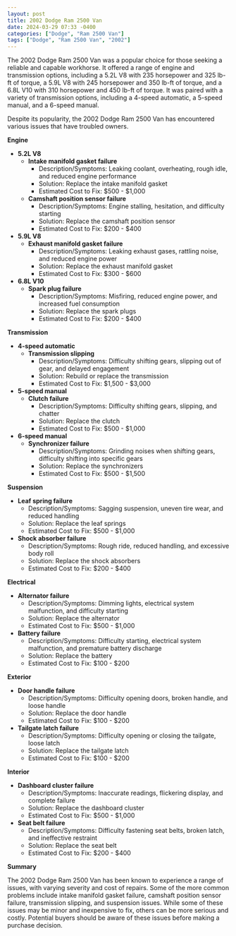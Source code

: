 ```yaml
---
layout: post
title: 2002 Dodge Ram 2500 Van
date: 2024-03-29 07:33 -0400
categories: ["Dodge", "Ram 2500 Van"]
tags: ["Dodge", "Ram 2500 Van", "2002"]
---
```

The 2002 Dodge Ram 2500 Van was a popular choice for those seeking a reliable and capable workhorse. It offered a range of engine and transmission options, including a 5.2L V8 with 235 horsepower and 325 lb-ft of torque, a 5.9L V8 with 245 horsepower and 350 lb-ft of torque, and a 6.8L V10 with 310 horsepower and 450 lb-ft of torque. It was paired with a variety of transmission options, including a 4-speed automatic, a 5-speed manual, and a 6-speed manual.

Despite its popularity, the 2002 Dodge Ram 2500 Van has encountered various issues that have troubled owners.

**Engine**

* **5.2L V8**
    * **Intake manifold gasket failure**
        * Description/Symptoms: Leaking coolant, overheating, rough idle, and reduced engine performance
        * Solution: Replace the intake manifold gasket
        * Estimated Cost to Fix: $500 - $1,000
    * **Camshaft position sensor failure**
        * Description/Symptoms: Engine stalling, hesitation, and difficulty starting
        * Solution: Replace the camshaft position sensor
        * Estimated Cost to Fix: $200 - $400
* **5.9L V8**
    * **Exhaust manifold gasket failure**
        * Description/Symptoms: Leaking exhaust gases, rattling noise, and reduced engine power
        * Solution: Replace the exhaust manifold gasket
        * Estimated Cost to Fix: $300 - $600
* **6.8L V10**
    * **Spark plug failure**
        * Description/Symptoms: Misfiring, reduced engine power, and increased fuel consumption
        * Solution: Replace the spark plugs
        * Estimated Cost to Fix: $200 - $400

**Transmission**

* **4-speed automatic**
    * **Transmission slipping**
        * Description/Symptoms: Difficulty shifting gears, slipping out of gear, and delayed engagement
        * Solution: Rebuild or replace the transmission
        * Estimated Cost to Fix: $1,500 - $3,000
* **5-speed manual**
    * **Clutch failure**
        * Description/Symptoms: Difficulty shifting gears, slipping, and chatter
        * Solution: Replace the clutch
        * Estimated Cost to Fix: $500 - $1,000
* **6-speed manual**
    * **Synchronizer failure**
        * Description/Symptoms: Grinding noises when shifting gears, difficulty shifting into specific gears
        * Solution: Replace the synchronizers
        * Estimated Cost to Fix: $500 - $1,500

**Suspension**

* **Leaf spring failure**
    * Description/Symptoms: Sagging suspension, uneven tire wear, and reduced handling
    * Solution: Replace the leaf springs
    * Estimated Cost to Fix: $500 - $1,000
* **Shock absorber failure**
    * Description/Symptoms: Rough ride, reduced handling, and excessive body roll
    * Solution: Replace the shock absorbers
    * Estimated Cost to Fix: $200 - $400

**Electrical**

* **Alternator failure**
    * Description/Symptoms: Dimming lights, electrical system malfunction, and difficulty starting
    * Solution: Replace the alternator
    * Estimated Cost to Fix: $500 - $1,000
* **Battery failure**
    * Description/Symptoms: Difficulty starting, electrical system malfunction, and premature battery discharge
    * Solution: Replace the battery
    * Estimated Cost to Fix: $100 - $200

**Exterior**

* **Door handle failure**
    * Description/Symptoms: Difficulty opening doors, broken handle, and loose handle
    * Solution: Replace the door handle
    * Estimated Cost to Fix: $100 - $200
* **Tailgate latch failure**
    * Description/Symptoms: Difficulty opening or closing the tailgate, loose latch
    * Solution: Replace the tailgate latch
    * Estimated Cost to Fix: $100 - $200

**Interior**

* **Dashboard cluster failure**
    * Description/Symptoms: Inaccurate readings, flickering display, and complete failure
    * Solution: Replace the dashboard cluster
    * Estimated Cost to Fix: $500 - $1,000
* **Seat belt failure**
    * Description/Symptoms: Difficulty fastening seat belts, broken latch, and ineffective restraint
    * Solution: Replace the seat belt
    * Estimated Cost to Fix: $200 - $400

**Summary**

The 2002 Dodge Ram 2500 Van has been known to experience a range of issues, with varying severity and cost of repairs. Some of the more common problems include intake manifold gasket failure, camshaft position sensor failure, transmission slipping, and suspension issues. While some of these issues may be minor and inexpensive to fix, others can be more serious and costly. Potential buyers should be aware of these issues before making a purchase decision.
